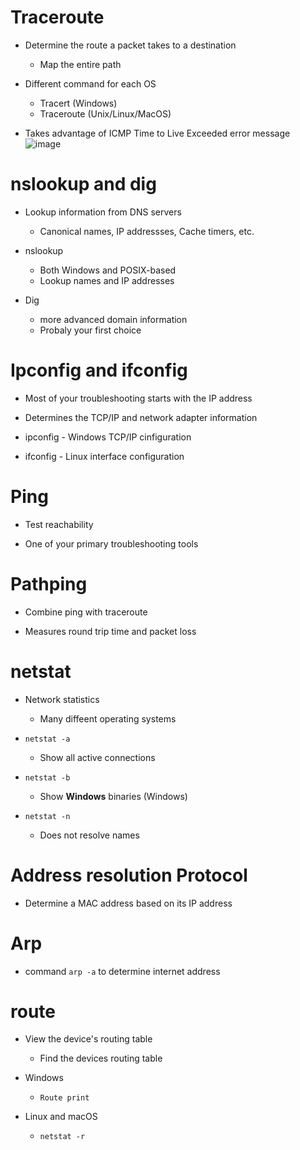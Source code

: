 # Traceroute
- Determine the route a packet takes to a destination 
  - Map the entire path 

- Different command for each OS
  - Tracert (Windows) 
  - Traceroute (Unix/Linux/MacOS)

- Takes advantage of ICMP Time to Live Exceeded error message 
![image](https://user-images.githubusercontent.com/81980702/123106679-74395380-d3fe-11eb-8e10-5f909642ab08.png)

# nslookup and dig
- Lookup information from DNS servers 
  - Canonical names, IP addressses, Cache timers, etc.

- nslookup
  - Both Windows and POSIX-based
  - Lookup names and IP addresses

- Dig
  - more advanced domain information
  - Probaly your first choice 

# Ipconfig and ifconfig
- Most of your troubleshooting starts with the IP address 

- Determines the TCP/IP and network adapter information 

- ipconfig - Windows TCP/IP cinfiguration
- ifconfig - Linux interface configuration 

# Ping
- Test reachability 

- One of your primary troubleshooting tools

# Pathping
- Combine ping with traceroute 

- Measures round trip time and packet loss 

# netstat
- Network statistics
  - Many diffeent operating systems 

- ``netstat -a``
   - Show all active connections 

- ``netstat -b`` 
   - Show **Windows** binaries (Windows)

- ``netstat -n``
  - Does not resolve names 

# Address resolution Protocol
- Determine a MAC address based on its IP address 

# Arp
- command ``arp -a`` to determine internet address 

# route 
- View the device's routing table 
  - Find the devices routing table 

- Windows 
  - ``Route print``

- Linux and macOS
  - ``netstat -r `` 


